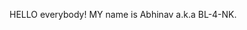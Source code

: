 HELLO everybody!
MY name is Abhinav a.k.a BL-4-NK.

<!---
BL-4-NK/BL-4-NK is a ✨ special ✨ repository because its `README.md` (this file) appears on your GitHub profile.
You can click the Preview link to take a look at your changes.
--->
